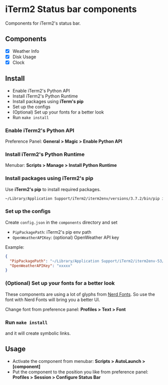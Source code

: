 # iTerm2 Status bar components
Components for iTerm2's status bar.

## Components

- [x] Weather Info
- [x] Disk Usage
- [x] Clock

## Install

- Enable iTerm2's Python API
- Install iTerm2's Python Runtime
- Install packages using **iTerm's pip**
- Set up the configs
- (Optional) Set up your fonts for a better look
- Run `make install`

### Enable iTerm2's Python API

Preference Panel: **General > Magic > Enable Python API**

### Install iTerm2's Python Runtime

Menubar: **Scripts > Manage > Install Python Runtime**

### Install packages using **iTerm2's pip**

Use **iTerm2's pip** to install required packages.

```bash
~/Library/Application Support/iTerm2/iterm2env/versions/3.7.2/bin/pip install -r requirements.txt
```

### Set up the configs

Create `config.json` in the `components` directory and set

- `PipPackagePath`: iTerm2's pip env path
- `OpenWeatherAPIKey`: (optional) OpenWeather API key

Example:

```config.json
{
  "PipPackagePath": "~/Library/Application Support/iTerm2/iterm2env-53/versions/3.7.2/lib/python3.7/site-packages",
  "OpenWeatherAPIKey": "xxxxx"
}
```

### (Optional) Set up your fonts for a better look

These components are using a lot of glyphs from [Nerd Fonts](https://github.com/ryanoasis/nerd-fonts).
So use the font with Nerd Fonts will bring you a better UI.

Change font from preference panel: **Profiles > Text > Font**

### Run `make install`

and it will create symbolic links.

## Usage

- Activate the component from menubar: **Scripts > AutoLaunch > [component]**
- Put the component to the position you like from preference panel: **Profiles > Session > Configure Status Bar**

